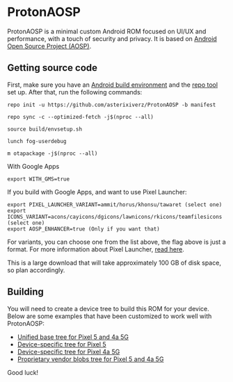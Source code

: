 # ProtonAOSP

ProtonAOSP is a minimal custom Android ROM focused on UI/UX and performance, with a touch of security and privacy. It is based on [Android Open Source Project (AOSP)](https://source.android.com/).

## Getting source code

First, make sure you have an [Android build environment](https://source.android.com/setup/build/initializing) and the [repo tool](https://source.android.com/setup/build/downloading) set up. After that, run the following commands:

```
repo init -u https://github.com/asterixiverz/ProtonAOSP -b manifest
```
```
repo sync -c --optimized-fetch -j$(nproc --all)
```
```
source build/envsetup.sh
```
```
lunch fog-userdebug
```
```
m otapackage -j$(nproc --all)
```
With Google Apps
```
export WITH_GMS=true
```
If you build with Google Apps, and want to use Pixel Launcher:
```
export PIXEL_LAUNCHER_VARIANT=ammit/horus/khonsu/tawaret (select one)
export ICONS_VARIANT=acons/cayicons/dgicons/lawnicons/rkicons/teamfilesicons (select one)
export AOSP_ENHANCER=true (Only if you want that)
```
For variants, you can choose one from the list above, the flag above is just a format.
For more information about Pixel Launcher, [read here](https://docs.google.com/document/d/1F8Ro0OyVr9CIkPQ2BOJASTlb88OpghnQJG4H0rip5yg/edit?tab=t.0#heading=h.jbs18coini1v).

This is a large download that will take approximately 100 GB of disk space, so plan accordingly.

## Building

You will need to create a device tree to build this ROM for your device. Below are some examples that have been customized to work well with ProtonAOSP:

- [Unified base tree for Pixel 5 and 4a 5G](https://github.com/ProtonAOSP/android_device_google_redbull)
- [Device-specific tree for Pixel 5](https://github.com/ProtonAOSP/android_device_google_redfin)
- [Device-specific tree for Pixel 4a 5G](https://github.com/ProtonAOSP/android_device_google_bramble)
- [Proprietary vendor blobs tree for Pixel 5 and 4a 5G](https://github.com/ProtonAOSP/android_vendor_google)

Good luck!
